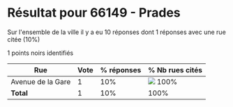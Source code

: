 # Résultat pour 66149 - Prades

Sur l'ensemble de la ville il y a eu 10 réponses dont 1 réponses avec une rue citée (10%)

1 points noirs identifiés

| Rue | Vote | % réponses | % Nb rues cités|
|-----|------|------------|----------------|
| Avenue de la Gare | 1 | 10% | <img src="../../img/bar_100.gif" />&nbsp;100%|
| **Total** | 1 | 10% | 100%|
